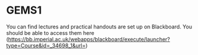# GEMS1
You can find lectures and practical handouts are set up on Blackboard. You should be able to access them here (https://bb.imperial.ac.uk/webapps/blackboard/execute/launcher?type=Course&id=_34698_1&url=)
